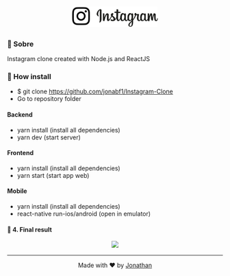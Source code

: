 <h1 align="center">
<img src="frontend/src/assets/logo.svg" width="200px"/>
</h1>

### :rocket: Sobre
Instagram clone created with Node.js and ReactJS

### :rocket: How install
- $ git clone https://github.com/jonabf1/Instagram-Clone
- Go to repository folder

#### Backend
- yarn install (install all dependencies)
- yarn dev (start server)

#### Frontend
- yarn install (install all dependencies)
- yarn start (start app web)

#### Mobile
- yarn install (install all dependencies)
- react-native run-ios/android (open in emulator)

#### :rocket: 4. Final result

<p align="center">
<img src="frontend/src/assets/gif.gif"/>
</p>

<hr/>

<p align="center">
Made with ♥ by <a href="https://www.linkedin.com/in/jonathan-barros-franco">Jonathan</a>
</p>
